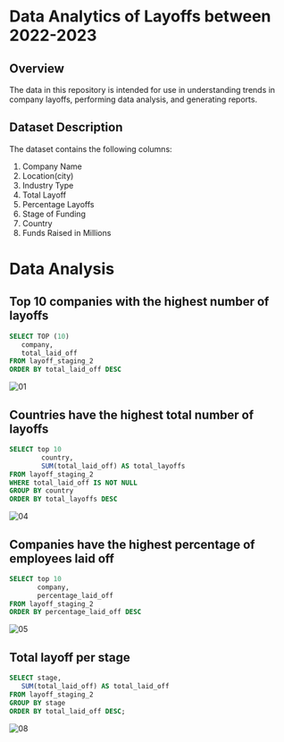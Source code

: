 # Data Analytics of Layoffs between 2022-2023

## Overview

The data in this repository is intended for use in understanding trends in company layoffs, performing data analysis, and generating reports.

## Dataset Description
The dataset contains the following columns:
1. Company Name
2. Location(city)
3. Industry Type
4. Total Layoff
5. Percentage Layoffs
6. Stage of Funding
7. Country
8. Funds Raised in Millions

# Data Analysis

## Top 10 companies with the highest number of layoffs
```sql
SELECT TOP (10) 
   company, 
   total_laid_off
FROM layoff_staging_2
ORDER BY total_laid_off DESC
```
![01](https://github.com/MoaviaMahmood/SQL_Data_Analytics_of_Independence-days-of-countries/assets/168455506/fa707a8d-b342-4c2c-9226-204991d3fa41)

## Countries have the highest total number of layoffs
```sql
SELECT top 10
		country, 
		SUM(total_laid_off) AS total_layoffs
FROM layoff_staging_2
WHERE total_laid_off IS NOT NULL
GROUP BY country
ORDER BY total_layoffs DESC
```
![04](https://github.com/MoaviaMahmood/SQL_Data_Analytics_of_Independence-days-of-countries/assets/168455506/11dd1e7a-0c33-40a8-91cd-518fd7d2e3f4)

## Companies have the highest percentage of employees laid off
```sql
SELECT top 10
       company,
       percentage_laid_off
FROM layoff_staging_2
ORDER BY percentage_laid_off DESC
```
![05](https://github.com/MoaviaMahmood/SQL_Data_Analytics_of_Independence-days-of-countries/assets/168455506/60b893e5-6cbe-4b35-b986-83af5d434b6a)
   
## Total layoff per stage
```sql
SELECT stage,
   SUM(total_laid_off) AS total_laid_off
FROM layoff_staging_2
GROUP BY stage
ORDER BY total_laid_off DESC;
```
![08](https://github.com/MoaviaMahmood/SQL_Data_Analytics_of_Independence-days-of-countries/assets/168455506/a156e793-ce5b-4bb0-8129-23dda2330c3c)


